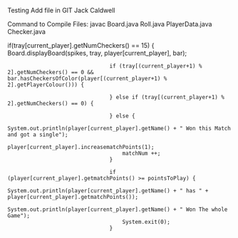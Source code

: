 Testing Add file in GIT
Jack Caldwell

Command to Compile Files:
javac Board.java Roll.java PlayerData.java Checker.java

if(tray[current_player].getNumCheckers() == 15) {
                                    Board.displayBoard(spikes, tray, player[current_player], bar);

                                    if (tray[(current_player+1) % 2].getNumCheckers() == 0 && bar.hasCheckersOfColor(player[(current_player+1) % 2].getPlayerColour())) {

                                    } else if (tray[(current_player+1) % 2].getNumCheckers() == 0) {

                                    } else {
                                        System.out.println(player[current_player].getName() + " Won this Match and got a single");
                                        player[current_player].increasematchPoints(1);
                                        matchNum ++;
                                    }

                                    if (player[current_player].getmatchPoints() >= pointsToPlay) {
                                        System.out.println(player[current_player].getName() + " has " + player[current_player].getmatchPoints());
                                        System.out.println(player[current_player].getName() + " Won The whole Game");
                                        System.exit(0);
                                    }